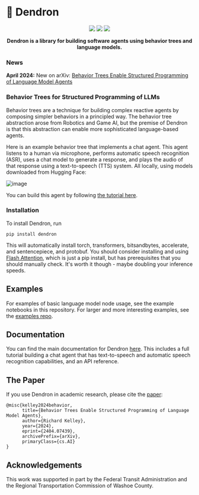 # 🌳 Dendron

<div align="center" style="margin-bottom: 0em;">

[![][arxiv-badge]][arxiv] [![][discord-badge]][discord] [![][twitter-badge]][twitter]


**Dendron is a library for building software agents using behavior trees and language models.**

</div>

### News

**April 2024:** New on arXiv: [Behavior Trees Enable Structured Programming of Language Model Agents
](https://arxiv.org/abs/2404.07439)

### Behavior Trees for Structured Programming of LLMs

Behavior trees are a technique for building complex reactive agents by composing simpler behaviors in a principled way. The behavior tree abstraction arose from Robotics and Game AI, but the premise of Dendron is that this abstraction can enable more sophisticated language-based agents. 

Here is an example behavior tree that implements a chat agent. This agent listens to a human via microphone, performs automatic speech recognition (ASR), uses a chat model to generate a response, and plays the audio of that response using a text-to-speech (TTS) system. All locally, using models downloaded from Hugging Face:

![image](https://github.com/RichardKelley/dendron/raw/main/docs/img/4_asr_voice_chat.svg)

You can build this agent by following [the tutorial here](https://richardkelley.io/dendron/tutorial_intro).

### Installation

To install Dendron, run

```
pip install dendron
```

This will automatically install torch, transformers, bitsandbytes, accelerate, and sentencepiece, and protobuf. You should consider installing and using [Flash Attention](https://github.com/Dao-AILab/flash-attention), which is just a pip install, but has prerequisites that you should manually check. It's worth it though - maybe doubling your inference speeds. 

## Examples

For examples of basic language model node usage, see the example notebooks in this repository. For larger and more interesting examples, see the [examples repo](https://github.com/RichardKelley/dendron-examples).

## Documentation

You can find the main documentation for Dendron [here](https://richardkelley.io/dendron/). This includes a full tutorial building a chat agent that has text-to-speech and automatic speech recognition capabilities, and an API reference.

## The Paper

If you use Dendron in academic research, please cite the [paper](https://arxiv.org/abs/2404.07439):

```
@misc{kelley2024behavior,
      title={Behavior Trees Enable Structured Programming of Language Model Agents}, 
      author={Richard Kelley},
      year={2024},
      eprint={2404.07439},
      archivePrefix={arXiv},
      primaryClass={cs.AI}
}
```

## Acknowledgements

This work was supported in part by the Federal Transit Administration and the Regional Transportation Commission of Washoe County.

[arxiv-badge]: https://img.shields.io/badge/arXiv-2404.07439-B31B1B?style=flat-square&logo=arXiv&link=https%3A%2F%2Farxiv.org%2Fabs%2F2404.07439
[arxiv]: https://arxiv.org/abs/2404.07439

[discord]: https://discord.gg/ncBeGQJ9Bk
[discord-badge]: https://img.shields.io/badge/Discord-chat-%235865F2?logo=discord&logoColor=white&link=https%3A%2F%2Fdiscord.gg%2FncBeGQJ9Bk



[twitter]: https://twitter.com/richardkelley
[twitter-badge]: https://img.shields.io/twitter/follow/richardkelley